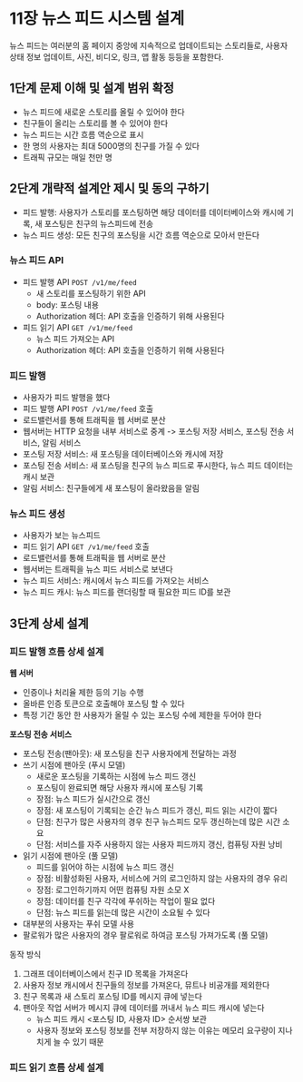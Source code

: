 # 11장 뉴스 피드 시스템 설계 

뉴스 피드는 여러분의 홈 페이지 중앙에 지속적으로 업데이트되는 스토리들로, 사용자 상태 정보 업데이트, 사진, 비디오, 링크, 앱 활동 등등을 포함한다.

## 1단계 문제 이해 및 설계 범위 확정

- 뉴스 피드에 새로운 스토리를 올릴 수 있어야 한다 
- 친구들이 올리는 스토리를 볼 수 있어야 한다
- 뉴스 피드는 시간 흐름 역순으로 표시
- 한 명의 사용자는 최대 5000명의 친구를 가질 수 있다
- 트래픽 규모는 매일 천만 명

## 2단계 개략적 설계안 제시 및 동의 구하기

- 피드 발행: 사용자가 스토리를 포스팅하면 해당 데이터를 데이터베이스와 캐시에 기록, 새 포스팅은 친구의 뉴스피드에 전송
- 뉴스 피드 생성: 모든 친구의 포스팅을 시간 흐름 역순으로 모아서 만든다

### 뉴스 피드 API

- 피드 발행 API `POST /v1/me/feed`
  - 새 스토리를 포스팅하기 위한 API
  - body: 포스팅 내용
  - Authorization 헤더: API 호출을 인증하기 위해 사용된다
- 피드 읽기 API `GET /v1/me/feed`
  - 뉴스 피드 가져오는 API
  - Authorization 헤더: API 호출을 인증하기 위해 사용된다

### 피드 발행

- 사용자가 피드 발행을 했다
- 피드 발행 API `POST /v1/me/feed` 호출
- 로드밸런서를 통해 트래픽을 웹 서버로 분산
- 웹서버는 HTTP 요청을 내부 서비스로 중계 -> 포스팅 저장 서비스, 포스팅 전송 서비스, 알림 서비스
- 포스팅 저장 서비스: 새 포스팅을 데이터베이스와 캐시에 저장
- 포스팅 전송 서비스: 새 포스팅을 친구의 뉴스 피드로 푸시한다, 뉴스 피드 데이터는 캐시 보관
- 알림 서비스: 친구들에게 새 포스팅이 올라왔음을 알림

### 뉴스 피드 생성

- 사용자가 보는 뉴스피드
- 피드 읽기 API `GET /v1/me/feed` 호출
- 로드밸런서를 통해 트래픽을 웹 서버로 분산
- 웹서버는 트래픽을 뉴스 피드 서비스로 보낸다
- 뉴스 피드 서비스: 캐시에서 뉴스 피드를 가져오는 서비스
- 뉴스 피드 캐시: 뉴스 피드를 랜더링할 때 필요한 피드 ID를 보관

## 3단계 상세 설계

### 피드 발행 흐름 상세 설계

**웹 서버**

- 인증이나 처리율 제한 등의 기능 수행
- 올바른 인증 토큰으로 호출해야 포스팅 할 수 있다
- 특정 기간 동안 한 사용자가 올릴 수 있는 포스팅 수에 제한을 두어야 한다

**포스팅 전송 서비스**

- 포스팅 전송(팬아웃): 새 포스팅을 친구 사용자에게 전달하는 과정
- 쓰기 시점에 팬아웃 (푸시 모델)
  - 새로운 포스팅을 기록하는 시점에 뉴스 피드 갱신
  - 포스팅이 완료되면 해당 사용자 캐시에 포스팅 기록
  - 장점: 뉴스 피드가 실시간으로 갱신
  - 장점: 새 포스팅이 기록되는 순간 뉴스 피드가 갱신, 피드 읽는 시간이 짧다
  - 단점: 친구가 많은 사용자의 경우 친구 뉴스피드 모두 갱신하는데 많은 시간 소요
  - 단점: 서비스를 자주 사용하지 않는 사용자 피드까지 갱신, 컴퓨팅 자원 낭비
- 읽기 시점에 팬아웃 (풀 모델)
  - 피드를 읽어야 하는 시점에 뉴스 피드 갱신
  - 장점: 비활성화된 사용자, 서비스에 거의 로그인하지 않는 사용자의 경우 유리
  - 장점: 로그인하기까지 어떤 컴퓨팅 자원 소모 X
  - 장점: 데이터를 친구 각각에 푸쉬하는 작업이 필요 없다
  - 단점: 뉴스 피드를 읽는데 많은 시간이 소요될 수 있다
- 대부분의 사용자는 푸쉬 모델 사용
- 팔로워가 많은 사용자의 경우 팔로워로 하여금 포스팅 가져가도록 (풀 모델)
 
동작 방식
1. 그래프 데이터베이스에서 친구 ID 목록을 가져온다
2. 사용자 정보 캐시에서 친구들의 정보를 가져온다, 뮤트나 비공개를 제외한다
3. 친구 목록과 새 스토리 포스팅 ID를 메시지 큐에 넣는다
4. 팬아웃 작업 서버가 메시지 큐에 데이터를 꺼내서 뉴스 피드 캐시에 넣는다
   - 뉴스 피드 캐시 <포스팅 ID, 사용자 ID> 순서쌍 보관
   - 사용자 정보와 포스팅 정보를 전부 저장하지 않는 이유는 메모리 요구량이 지나치게 늘 수 있기 때문

### 피드 읽기 흐름 상세 설계



